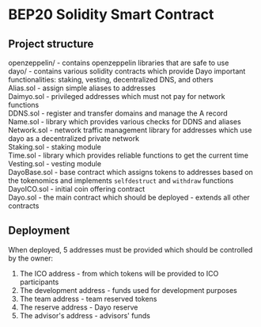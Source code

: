 # BEP20 Solidity Smart Contract

## Project structure

openzeppelin/ - contains openzeppelin libraries that are safe to use   
dayo/ - contains various solidity contracts which provide Dayo important functionalities: staking, vesting, decentralized DNS, and others   
	Alias.sol - assign simple aliases to addresses   
	Daimyo.sol - privileged addresses which must not pay for network functions   
	DDNS.sol - register and transfer domains and manage the A record   
	Name.sol - library which provides various checks for DDNS and aliases   
	Network.sol - network traffic management library for addresses which use dayo as a decentralized private network   
	Staking.sol - staking module   
	Time.sol - library which provides reliable functions to get the current time   
	Vesting.sol - vesting module   
DayoBase.sol - base contract which assigns tokens to addresses based on the tokenomics and implements `selfdestruct` and `withdraw` functions   
DayoICO.sol - initial coin offering contract   
Dayo.sol - the main contract which should be deployed - extends all other contracts   

## Deployment

When deployed, 5 addresses must be provided which should be controlled by the owner:
1. The ICO address - from which tokens will be provided to ICO participants
2. The development address - funds used for development purposes
3. The team address - team reserved tokens
4. The reserve address - Dayo reserve
5. The advisor's address - advisors' funds
